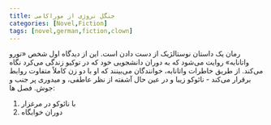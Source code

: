 ```yaml
---
title: جنگل نروژی از موراکامی
categories: [Novel,Fiction]
tags: [novel,german,fiction,clown]
---
```



<style type="text/css"> 
@font-face { font-family: 'Roya'; src: url('../../roya.ttf'); } 
.px-1 {
    font-family: Roya; direction: rtl;
}

.px-1 p {
    font-size:1.5em;
}
</style>  


 رمان یک داستان نوستالژیک از دست دادن است. این از دیدگاه اول شخص «تورو واتانابه» روایت می‌شود که به دوران دانشجویی خود که در توکیو زندگی می‌کرد نگاه می‌کند. از طریق خاطرات واتانابه، خوانندگان می‌بینند که او با دو زن کاملاً متفاوت روابط برقرار می‌کند - نائوکو زیبا و در عین حال آشفته از نظر عاطفی، و میدوری پر جنب و جوش. 
فصل ها:

1. با نائوکو در مرغزار
2. دوران خوابگاه
 